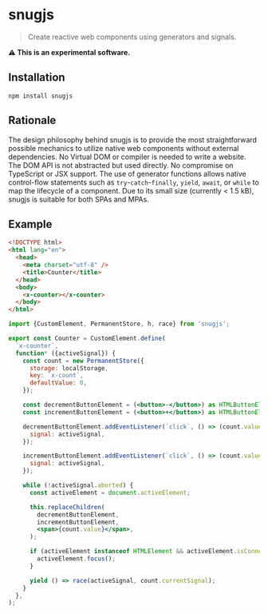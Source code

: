 # snugjs

> Create reactive web components using generators and signals.

**⚠️ This is an experimental software.**

## Installation

```
npm install snugjs
```

## Rationale

The design philosophy behind snugjs is to provide the most straightforward
possible mechanics to utilize native web components without external
dependencies. No Virtual DOM or compiler is needed to write a website. The DOM
API is not abstracted but used directly. No compromise on TypeScript or JSX
support. The use of generator functions allows native control-flow statements
such as `try`-`catch`-`finally`, `yield`, `await`, or `while` to map the
lifecycle of a component. Due to its small size (currently < 1.5 kB), snugjs is
suitable for both SPAs and MPAs.

## Example

```html
<!DOCTYPE html>
<html lang="en">
  <head>
    <meta charset="utf-8" />
    <title>Counter</title>
  </head>
  <body>
    <x-counter></x-counter>
  </body>
</html>
```

```jsx
import {CustomElement, PermanentStore, h, race} from 'snugjs';

export const Counter = CustomElement.define(
  `x-counter`,
  function* ({activeSignal}) {
    const count = new PermanentStore({
      storage: localStorage,
      key: `x-count`,
      defaultValue: 0,
    });

    const decrementButtonElement = (<button>-</button>) as HTMLButtonElement;
    const incrementButtonElement = (<button>+</button>) as HTMLButtonElement;

    decrementButtonElement.addEventListener(`click`, () => (count.value -= 1), {
      signal: activeSignal,
    });

    incrementButtonElement.addEventListener(`click`, () => (count.value += 1), {
      signal: activeSignal,
    });

    while (!activeSignal.aborted) {
      const activeElement = document.activeElement;

      this.replaceChildren(
        decrementButtonElement,
        incrementButtonElement,
        <span>{count.value}</span>,
      );

      if (activeElement instanceof HTMLElement && activeElement.isConnected) {
        activeElement.focus();
      }

      yield () => race(activeSignal, count.currentSignal);
    }
  },
);
```
